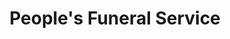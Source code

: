 ---
title: "People's Funeral Service"
url: /high-point/peoples-funeral-service/
shop: Bestattungen
---